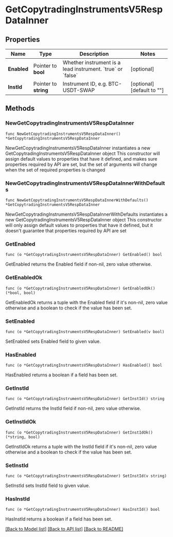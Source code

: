 # GetCopytradingInstrumentsV5RespDataInner

## Properties

Name | Type | Description | Notes
------------ | ------------- | ------------- | -------------
**Enabled** | Pointer to **bool** | Whether instrument is a lead instrument. &#x60;true&#x60; or &#x60;false&#x60; | [optional] 
**InstId** | Pointer to **string** | Instrument ID, e.g. BTC-USDT-SWAP | [optional] [default to ""]

## Methods

### NewGetCopytradingInstrumentsV5RespDataInner

`func NewGetCopytradingInstrumentsV5RespDataInner() *GetCopytradingInstrumentsV5RespDataInner`

NewGetCopytradingInstrumentsV5RespDataInner instantiates a new GetCopytradingInstrumentsV5RespDataInner object
This constructor will assign default values to properties that have it defined,
and makes sure properties required by API are set, but the set of arguments
will change when the set of required properties is changed

### NewGetCopytradingInstrumentsV5RespDataInnerWithDefaults

`func NewGetCopytradingInstrumentsV5RespDataInnerWithDefaults() *GetCopytradingInstrumentsV5RespDataInner`

NewGetCopytradingInstrumentsV5RespDataInnerWithDefaults instantiates a new GetCopytradingInstrumentsV5RespDataInner object
This constructor will only assign default values to properties that have it defined,
but it doesn't guarantee that properties required by API are set

### GetEnabled

`func (o *GetCopytradingInstrumentsV5RespDataInner) GetEnabled() bool`

GetEnabled returns the Enabled field if non-nil, zero value otherwise.

### GetEnabledOk

`func (o *GetCopytradingInstrumentsV5RespDataInner) GetEnabledOk() (*bool, bool)`

GetEnabledOk returns a tuple with the Enabled field if it's non-nil, zero value otherwise
and a boolean to check if the value has been set.

### SetEnabled

`func (o *GetCopytradingInstrumentsV5RespDataInner) SetEnabled(v bool)`

SetEnabled sets Enabled field to given value.

### HasEnabled

`func (o *GetCopytradingInstrumentsV5RespDataInner) HasEnabled() bool`

HasEnabled returns a boolean if a field has been set.

### GetInstId

`func (o *GetCopytradingInstrumentsV5RespDataInner) GetInstId() string`

GetInstId returns the InstId field if non-nil, zero value otherwise.

### GetInstIdOk

`func (o *GetCopytradingInstrumentsV5RespDataInner) GetInstIdOk() (*string, bool)`

GetInstIdOk returns a tuple with the InstId field if it's non-nil, zero value otherwise
and a boolean to check if the value has been set.

### SetInstId

`func (o *GetCopytradingInstrumentsV5RespDataInner) SetInstId(v string)`

SetInstId sets InstId field to given value.

### HasInstId

`func (o *GetCopytradingInstrumentsV5RespDataInner) HasInstId() bool`

HasInstId returns a boolean if a field has been set.


[[Back to Model list]](../README.md#documentation-for-models) [[Back to API list]](../README.md#documentation-for-api-endpoints) [[Back to README]](../README.md)



